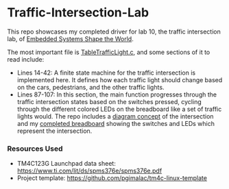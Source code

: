 # Traffic-Intersection-Lab
This repo showcases my completed driver for lab 10, the traffic intersection lab, of [Embedded Systems Shape the World](https://www.edx.org/learn/embedded-systems/the-university-of-texas-at-austin-embedded-systems-shape-the-world-microcontroller-input-output).

The most important file is [TableTrafficLight.c](https://github.com/BrianTibbetts/Traffic-Intersection-Lab/blob/main/src/TableTrafficLight.c), and some sections of it to read include:
- Lines 14-42: A finite state machine for the traffic intersection is implemented here. It defines how each traffic light should change based on the cars, pedestrians, and the other traffic lights.
- Lines 87-107: In this section, the main function progresses through the traffic intersection states based on the switches pressed, cycling through the different colored LEDs on the breadboard like a set of traffic lights would. The repo includes a [diagram concept](https://github.com/BrianTibbetts/Traffic-Intersection-Lab/blob/main/Lab10_traffic_intersection.png) of the intersection and my [completed breadboard](https://github.com/BrianTibbetts/Traffic-Intersection-Lab/blob/main/Lab10_complete_breadboard.jpg) showing the switches and LEDs which represent the intersection.

### Resources Used
- TM4C123G Launchpad data sheet: https://www.ti.com/lit/ds/spms376e/spms376e.pdf
- Project template: https://github.com/pgimalac/tm4c-linux-template
